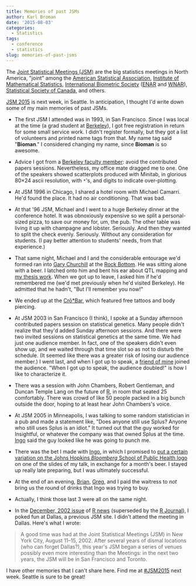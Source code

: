 ```yaml
---
title: Memories of past JSMs
author: Karl Broman
date: '2015-08-03'
categories:
  - Statistics
tags:
  - conference
  - statistics
slug: memories-of-past-jsms
---
```


The [Joint Statistical Meetings (JSM)](https://www.amstat.org/meetings/jsm.cfm) are the big statistics meetings in North America, "joint" among the [American Statistical Association](https://amstat.org), [Institute of Mathematical Statistics](https://www.imstat.org), [International Biometric Society](https://www.biometricsociety.org) ([ENAR](https://www.enar.org) and [WNAR](http://www.wnar.org)), [Statistical Society of Canada](https://ssc.ca/en), and others.

[JSM 2015](https://www.amstat.org/meetings/jsm/2015/) is next week, in Seattle. In anticipation, I thought I'd write down some of my main memories of past JSMs.

  * The first JSM I attended was in 1993, in San Francisco. Since I was local at the time (a grad student at [Berkeley](https://www.stat.berkeley.edu)), I got free registration in return for some small service work. I didn't register formally, but they got a list of volunteers and printed name tags from that. My name tag said "**Bioman**." I considered changing my name, since **Bioman** is so awesome.

  * Advice I got from a [Berkeley faculty member](https://www.stat.berkeley.edu/~evans/): avoid the contributed papers sessions. Nevertheless, my office mate dragged me to one. One of the speakers showed scatterplots produced with Minitab, in glorious 80×24 ascii resolution, with `*`'s, and digits to indicate over-plotting.

  * At JSM 1996 in Chicago, I shared a hotel room with Michael Camarri. He'd found the place. It had no air conditioning. That was bad.

  * At that '96 JSM, Michael and I went to a huge Berkeley dinner at the conference hotel. It was obnoxiously expensive so we split a personal-sized pizza, to save our money for, um, the pub. The other table was living it up with champagne and lobster. Seriously. And then they wanted to split the check evenly. Seriously. Without any consideration for students. (I pay better attention to students' needs, from that experience.)

  * That same night, Michael and I and the considerable entourage we'd formed ran into [Gary Churchill](https://www.jax.org/research-and-faculty/faculty/gary-churchill) at the [Rock Bottom](http://www.rockbottom.com/locations/chicago). He was sitting alone with a beer. I latched onto him and bent his ear about QTL mapping and [my thesis work](https://www.biostat.wisc.edu/~kbroman/publications/thesis.pdf). When we got up to leave, I asked him if he'd remembered me (we'd met previously when he'd visited Berkeley). He admitted that he hadn't, "But I'll remember you now!"

  * We ended up at the [Crō*Bar](http://www.crobar.com/crobar-chicago.html), which featured free tattoos and body piercing.

  * At JSM 2003 in San Francisco (I think), I spoke at a Sunday afternoon contributed papers session on statistical genetics. Many people didn't realize that they'd added Sunday afternoon sessions. And there were two invited sessions on statistical genetics at the same time. We had just one audience member. In fact, one of the speakers didn't even show up, and we waited through that time slot so as not to disturb the schedule. (It seemed like there was a greater risk of losing our audience member.) I went last, and when I got up to speak, a [friend of mine](http://statistics.calpoly.edu/steve-rein/) joined the audience. "When I got up to speak, the audience doubled!" is how I like to characterize it.

  * There was a session with John Chambers, Robert Gentleman, and Duncan Temple Lang on the future of [R](https://www.r-project.org), in room that seated 25 comfortably. There was crowd of like 50 people packed in a big bunch outside the door, hoping to at least hear John Chambers's voice.

  * At JSM 2005 in Minneapolis, I was talking to some random statistician in a pub and made a statement like, "Does anyone still use Splus? Anyone who still uses Splus is an idiot." It turned out that the guy worked for Insightful, or whatever the company was that owned Splus at the time. [Ingo](http://www.biostat.jhsph.edu/~iruczins/) said the guy looked like he was going to punch me.

  * There was the bet I made with [Ingo](http://www.biostat.jhsph.edu/~iruczins/), in which I promised to [put a certain variation on the Johns Hopkins _Bloomberg_ School of Public Health logo](https://kbroman.org/blog/2013/03/06/the-hopkins-sph-logo-part-3-karls-revenge/) on one of the slides of my talk, in exchange for a month's beer. I stayed up really late preparing, but I was ultimately successful.

  * At the end of an evening, [Brian](http://www.bcaffo.com/), [Greg](https://www.albany.edu/sph/19585.php), and I paid the waitress to _not_ bring us the round of drinks that Ingo was trying to buy.

  * Actually, I think those last 3 were all on the same night.

  * In the [December, 2002 issue](https://cran.r-project.org/doc/Rnews/Rnews_2002-3.pdf) of [R news](https://cran.r-project.org/doc/Rnews/) (superseded by the [R Journal](https://journal.r-project.org/)), I poked fun at Dallas, a previous JSM site. I didn't attend the meeting in Dallas. Here's what I wrote:

> A good time was had at the Joint Statistical Meetings (JSM) in New York City, August 11–15, 2002. After several years of dismal locations (who can forget Dallas?), this year's JSM began a series of venues possibly even more interesting than the Meetings: in the next two years, the JSM will be in San Francisco and Toronto.

I have other memories that I can't share here. Find me at [#JSM2015](https://twitter.com/hashtag/jsm2015) next week. Seattle is sure to be great!
